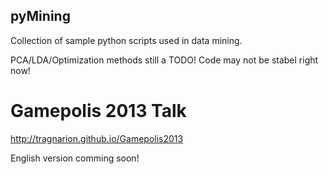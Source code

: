 ## pyMining

Collection of sample python scripts used in data mining.

PCA/LDA/Optimization methods still a TODO! Code may not be stabel right now!

# Gamepolis 2013 Talk

http://tragnarion.github.io/Gamepolis2013

English version comming soon!
